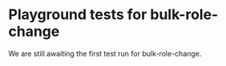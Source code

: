 # Playground tests for bulk-role-change
We are still awaiting the first test run for bulk-role-change.
